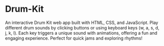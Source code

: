 # Drum-Kit
An interactive Drum Kit web app built with HTML, CSS, and JavaScript. Play different drum sounds by clicking buttons or using keyboard keys (w, a, s, d, j, k, l). Each key triggers a unique sound with animations, offering a fun and engaging experience. Perfect for quick jams and exploring rhythms!
